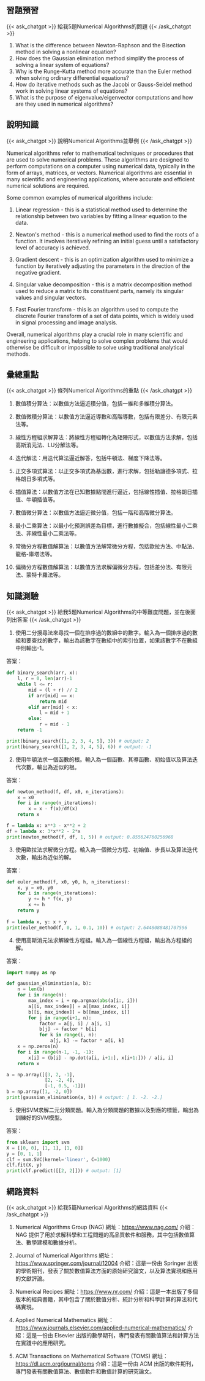 ## 習題預習
{{< ask_chatgpt >}}
給我5題Numerical Algorithms的問題
{{< /ask_chatgpt >}}



1. What is the difference between Newton-Raphson and the Bisection method in solving a nonlinear equation?
2. How does the Gaussian elimination method simplify the process of solving a linear system of equations?
3. Why is the Runge-Kutta method more accurate than the Euler method when solving ordinary differential equations?
4. How do iterative methods such as the Jacobi or Gauss-Seidel method work in solving linear systems of equations?
5. What is the purpose of eigenvalue/eigenvector computations and how are they used in numerical algorithms?   

## 說明知識
{{< ask_chatgpt >}}
說明Numerical Algorithms並舉例
{{< /ask_chatgpt >}}



Numerical algorithms refer to mathematical techniques or procedures that are used to solve numerical problems. These algorithms are designed to perform computations on a computer using numerical data, typically in the form of arrays, matrices, or vectors. Numerical algorithms are essential in many scientific and engineering applications, where accurate and efficient numerical solutions are required.

Some common examples of numerical algorithms include:

1. Linear regression - this is a statistical method used to determine the relationship between two variables by fitting a linear equation to the data.

2. Newton's method - this is a numerical method used to find the roots of a function. It involves iteratively refining an initial guess until a satisfactory level of accuracy is achieved.

3. Gradient descent - this is an optimization algorithm used to minimize a function by iteratively adjusting the parameters in the direction of the negative gradient.

4. Singular value decomposition - this is a matrix decomposition method used to reduce a matrix to its constituent parts, namely its singular values and singular vectors.

5. Fast Fourier transform - this is an algorithm used to compute the discrete Fourier transform of a set of data points, which is widely used in signal processing and image analysis.

Overall, numerical algorithms play a crucial role in many scientific and engineering applications, helping to solve complex problems that would otherwise be difficult or impossible to solve using traditional analytical methods.   

## 彙總重點
{{< ask_chatgpt >}}
條列Numerical Algorithms的重點
{{< /ask_chatgpt >}}



1. 數值積分算法：以數值方法逼近積分值，包括一維和多維積分算法。

2. 數值微積分算法：以數值方法逼近導數和高階導數，包括有限差分、有限元素法等。

3. 線性方程組求解算法：將線性方程組轉化為矩陣形式，以數值方法求解，包括高斯消元法、LU分解法等。

4. 迭代解法：用迭代算法逼近解答，包括牛頓法、梯度下降法等。

5. 正交多項式算法：以正交多項式為基函數，進行求解，包括勒讓德多項式、拉格朗日多項式等。

6. 插值算法：以數值方法在已知數據點間進行逼近，包括線性插值、拉格朗日插值、牛頓插值等。

7. 數值微分算法：以數值方法逼近微分值，包括一階和高階微分算法。

8. 最小二乘算法：以最小化預測誤差為目標，進行數據擬合，包括線性最小二乘法、非線性最小二乘法等。

9. 常微分方程數值解算法：以數值方法解常微分方程，包括歐拉方法、中點法、龍格-庫塔法等。

10. 偏微分方程數值解算法：以數值方法求解偏微分方程，包括差分法、有限元法、蒙特卡羅法等。   

## 知識測驗
{{< ask_chatgpt >}}
給我5題Numerical Algorithms的中等難度問題，並在後面列出答案
{{< /ask_chatgpt >}}



1) 使用二分搜尋法來尋找一個在排序過的數組中的數字。輸入為一個排序過的數組和要查找的數字，輸出為該數字在數組中的索引位置，如果該數字不在數組中則輸出-1。

答案：
```Python
def binary_search(arr, x):
    l, r = 0, len(arr)-1
    while l <= r:
        mid = (l + r) // 2
        if arr[mid] == x:
            return mid
        elif arr[mid] < x:
            l = mid + 1
        else:
            r = mid - 1
    return -1

print(binary_search([1, 2, 3, 4, 5], 3)) # output: 2
print(binary_search([1, 2, 3, 4, 5], 6)) # output: -1
```

2) 使用牛頓法求一個函數的根。輸入為一個函數、其導函數、初始值以及算法迭代次數，輸出為近似的根。

答案：
```Python
def newton_method(f, df, x0, n_iterations):
    x = x0
    for i in range(n_iterations):
        x = x - f(x)/df(x)
    return x

f = lambda x: x**3 - x**2 + 2
df = lambda x: 3*x**2 - 2*x
print(newton_method(f, df, 1, 5)) # output: 0.855624760256968
```

3) 使用歐拉法求解微分方程。輸入為一個微分方程、初始值、步長以及算法迭代次數，輸出為近似的解。

答案：
```Python
def euler_method(f, x0, y0, h, n_iterations):
    x, y = x0, y0
    for i in range(n_iterations):
        y += h * f(x, y)
        x += h
    return y
  
f = lambda x, y: x + y
print(euler_method(f, 0, 1, 0.1, 10)) # output: 2.6448088481707596
```

4) 使用高斯消元法求解線性方程組。輸入為一個線性方程組，輸出為方程組的解。

答案：
```Python
import numpy as np

def gaussian_elimination(a, b):
    n = len(b)
    for i in range(n):
        max_index = i + np.argmax(abs(a[i:, i]))
        a[[i, max_index]] = a[[max_index, i]]
        b[[i, max_index]] = b[[max_index, i]]
        for j in range(i+1, n):
            factor = a[j, i] / a[i, i]
            b[j] -= factor * b[i]
            for k in range(i, n):
                a[j, k] -= factor * a[i, k]
    x = np.zeros(n)
    for i in range(n-1, -1, -1):
        x[i] = (b[i] - np.dot(a[i, i+1:], x[i+1:])) / a[i, i]
    return x

a = np.array([[3, 2, -1],
              [2, -2, 4],
              [-1, 0.5, -1]])
b = np.array([1, -2, 0])
print(gaussian_elimination(a, b)) # output: [ 1. -2. -2.]
```

5) 使用SVM求解二元分類問題。輸入為分類問題的數據以及對應的標籤，輸出為訓練好的SVM模型。

答案：
```Python
from sklearn import svm
X = [[0, 0], [1, 1], [1, 0]]
y = [0, 1, 1]
clf = svm.SVC(kernel='linear', C=1000)
clf.fit(X, y)
print(clf.predict([[2, 2]])) # output: [1]
```   

## 網路資料
{{< ask_chatgpt >}}
給我5篇Numerical Algorithms的網路資料
{{< /ask_chatgpt >}}



1. Numerical Algorithms Group (NAG)
網址：https://www.nag.com/
介紹：NAG 提供了用於求解科學和工程問題的高品質軟件和服務，其中包括數值算法、數學建模和數據分析。

2. Journal of Numerical Algorithms
網址：https://www.springer.com/journal/12004
介紹：這是一份由 Springer 出版的學術期刊，發表了關於數值算法方面的原始研究論文，以及算法實現和應用的文獻評論。

3. Numerical Recipes
網址：https://www.nr.com/
介紹：這是一本出版了多個版本的經典書籍，其中包含了關於數值分析、統計分析和科學計算的算法和代碼實現。

4. Applied Numerical Mathematics
網址：https://www.journals.elsevier.com/applied-numerical-mathematics/
介紹：這是一份由 Elsevier 出版的數學期刊，專門發表有關數值算法和計算方法在實踐中的應用研究。

5. ACM Transactions on Mathematical Software (TOMS)
網址：https://dl.acm.org/journal/toms
介紹：這是一份由 ACM 出版的軟件期刊，專門發表有關數值算法、數值軟件和數值計算的研究論文。   

